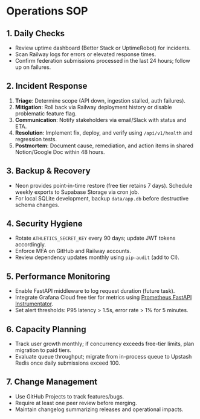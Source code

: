 # Operations SOP

## 1. Daily Checks
- Review uptime dashboard (Better Stack or UptimeRobot) for incidents.
- Scan Railway logs for errors or elevated response times.
- Confirm federation submissions processed in the last 24 hours; follow up on failures.

## 2. Incident Response
1. **Triage**: Determine scope (API down, ingestion stalled, auth failures).
2. **Mitigation**: Roll back via Railway deployment history or disable problematic feature flag.
3. **Communication**: Notify stakeholders via email/Slack with status and ETA.
4. **Resolution**: Implement fix, deploy, and verify using `/api/v1/health` and regression tests.
5. **Postmortem**: Document cause, remediation, and action items in shared Notion/Google Doc within 48 hours.

## 3. Backup & Recovery
- Neon provides point-in-time restore (free tier retains 7 days). Schedule weekly exports to Supabase Storage via cron job.
- For local SQLite development, backup `data/app.db` before destructive schema changes.

## 4. Security Hygiene
- Rotate `ATHLETICS_SECRET_KEY` every 90 days; update JWT tokens accordingly.
- Enforce MFA on GitHub and Railway accounts.
- Review dependency updates monthly using `pip-audit` (add to CI).

## 5. Performance Monitoring
- Enable FastAPI middleware to log request duration (future task).
- Integrate Grafana Cloud free tier for metrics using [Prometheus FastAPI Instrumentator](https://github.com/trallnag/prometheus-fastapi-instrumentator).
- Set alert thresholds: P95 latency > 1.5s, error rate > 1% for 5 minutes.

## 6. Capacity Planning
- Track user growth monthly; if concurrency exceeds free-tier limits, plan migration to paid tiers.
- Evaluate queue throughput; migrate from in-process queue to Upstash Redis once daily submissions exceed 100.

## 7. Change Management
- Use GitHub Projects to track features/bugs.
- Require at least one peer review before merging.
- Maintain changelog summarizing releases and operational impacts.

